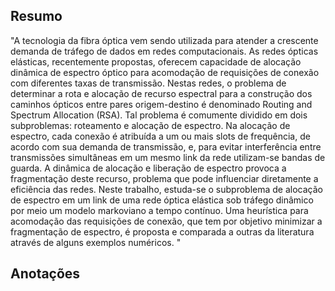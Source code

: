 ## Resumo

"A tecnologia da fibra óptica vem sendo utilizada para atender a crescente
demanda de tráfego de dados em redes computacionais. As redes ópticas
elásticas, recentemente propostas, oferecem capacidade de alocação dinâmica
de espectro óptico para acomodação de requisições de conexão com diferentes
taxas de transmissão. Nestas redes, o problema de determinar a rota e alocação
de recurso espectral para a construção dos caminhos ópticos entre pares
origem-destino é denominado Routing and Spectrum Allocation (RSA). Tal
problema é comumente dividido em dois subproblemas: roteamento e alocação
de espectro. Na alocação de espectro, cada conexão é atribuída a um ou mais
slots de frequência, de acordo com sua demanda de transmissão, e, para evitar
interferência entre transmissões simultâneas em um mesmo link da rede
utilizam-se bandas de guarda. A dinâmica de alocação e liberação de espectro
provoca a fragmentação deste recurso, problema que pode influenciar
diretamente a eficiência das redes. Neste trabalho, estuda-se o subproblema de
alocação de espectro em um link de uma rede óptica elástica sob tráfego
dinâmico por meio um modelo markoviano a tempo contínuo. Uma heurística
para acomodação das requisições de conexão, que tem por objetivo minimizar a
fragmentação de espectro, é proposta e comparada a outras da literatura através
de alguns exemplos numéricos. "


## Anotações

